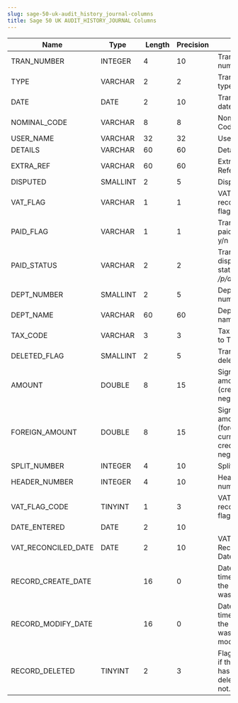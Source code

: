```yaml
---
slug: sage-50-uk-audit_history_journal-columns
title: Sage 50 UK AUDIT_HISTORY_JOURNAL Columns
---
```

| Name | Type  |  Length | Precision  |  Notes  | Example |
| --- | --- | --- | --- | --- | --- |
| TRAN_NUMBER | INTEGER | 4 | 10 | Transaction number |  |
| TYPE | VARCHAR | 2 | 2 | Transaction type |  |
| DATE | DATE | 2 | 10 | Transaction date |  |
| NOMINAL_CODE | VARCHAR | 8 | 8 | Nominal Code |  |
| USER_NAME | VARCHAR | 32 | 32 | User name |  |
| DETAILS | VARCHAR | 60 | 60 | Details |  |
| EXTRA_REF | VARCHAR | 60 | 60 | Extra Reference |  |
| DISPUTED | SMALLINT | 2 | 5 | Disputed flag |  |
| VAT_FLAG | VARCHAR | 1 | 1 | VAT reconciled flag - y/n/- |  |
| PAID_FLAG | VARCHAR | 1 | 1 | Transaction paid flag - y/n |  |
| PAID_STATUS | VARCHAR | 2 | 2 | Transaction disputed/paid status - */p/d*/dp/ |  |
| DEPT_NUMBER | SMALLINT | 2 | 5 | Department number |  |
| DEPT_NAME | VARCHAR | 60 | 60 | Department name |  |
| TAX_CODE | VARCHAR | 3 | 3 | Tax code (T0 to T99) |  |
| DELETED_FLAG | SMALLINT | 2 | 5 | Transaction deleted flag |  |
| AMOUNT | DOUBLE | 8 | 15 | Signed amount (credits negative) |  |
| FOREIGN_AMOUNT | DOUBLE | 8 | 15 | Signed amount (foreign currency, credits negative) |  |
| SPLIT_NUMBER | INTEGER | 4 | 10 | Split number |  |
| HEADER_NUMBER | INTEGER | 4 | 10 | Header number |  |
| VAT_FLAG_CODE | TINYINT | 1 | 3 | VAT reconciled flag - 0/1 |  |
| DATE_ENTERED | DATE | 2 | 10 |  |  |
| VAT_RECONCILED_DATE | DATE | 2 | 10 | VAT Reconciled Date |  |
| RECORD_CREATE_DATE |  | 16 | 0 | Date and time when the record was created. |  |
| RECORD_MODIFY_DATE |  | 16 | 0 | Date and time when the record was modified. |  |
| RECORD_DELETED | TINYINT | 2 | 3 | Flag denoting if the record has been deleted or not. |  |
